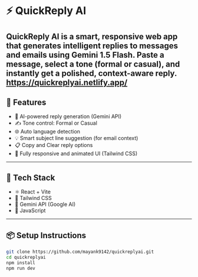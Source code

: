 # ⚡ QuickReply AI

QuickReply AI is a smart, responsive web app that generates intelligent replies to messages and emails using **Gemini 1.5 Flash**. Paste a message, select a tone (formal or casual), and instantly get a polished, context-aware reply.
https://quickreplyai.netlify.app/
---

## 🚀 Features

- 🧠 AI-powered reply generation (Gemini API)
- ✍️ Tone control: Formal or Casual
- 🌐 Auto language detection
- 💡 Smart subject line suggestion (for email context)
- 📋 Copy and Clear reply options
- 🎨 Fully responsive and animated UI (Tailwind CSS)

---

## 🔧 Tech Stack

- ⚛️ React + Vite
- 💨 Tailwind CSS
- 🔗 Gemini API (Google AI)
- 📜 JavaScript

---

## 📦 Setup Instructions

```bash
git clone https://github.com/mayank9142/quickreplyai.git
cd quickreplyai
npm install
npm run dev
